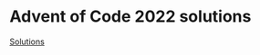 # Advent of Code 2022 solutions

[Solutions](https://github.com/typesafety/aoc2022-rs/tree/main/src/solutions)
